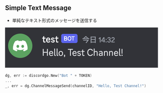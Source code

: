 ## Simple Text Message

- 単純なテキスト形式のメッセージを送信する

![Alt text](images/README/image.png)

```go
dg, err := discordgo.New("Bot " + TOKEN)
...
_, err = dg.ChannelMessageSend(channelID, "Hello, Test Channel!")
```
